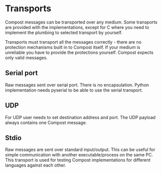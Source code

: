 # Transports

Compost messages can be transported over any medium. Some transports are
provided with the implementations, except for C where you need to implement
the plumbing to selected transport by yourself.

Transports must transport all the messages correctly - there are no protection
mechanisms built in to Compost itself. If your medium is unreliable you have
to provide the protections yourself. Compost expects only valid messages.

## Serial port

Raw messages sent over serial port. There is no encapsulation.
Python implementation needs pyserial to be able to use the serial transport.

## UDP

For UDP user needs to set destination address and port. The UDP payload
always contains one Compost message.

## Stdio

Raw messages are sent over standard input/output. This can be useful for simple
communication with another executable/process on the same PC.
This transport is used for testing Compost implementations for different
languages against each other.
